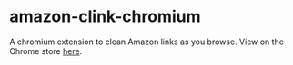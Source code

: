 # amazon-clink-chromium

A chromium extension to clean Amazon links as you browse. View on the Chrome store [here](https://chrome.google.com/webstore/detail/amazon-clink/alnjfiojcgifmknfogodfnpbhfpknlld).
